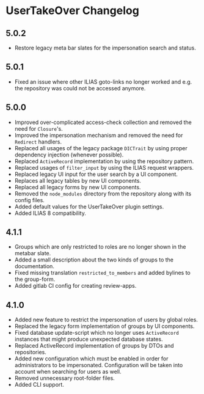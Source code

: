 # UserTakeOver Changelog

## 5.0.2

- Restore legacy meta bar slates for the impersonation search and status.

## 5.0.1

- Fixed an issue where other ILIAS goto-links no longer worked and e.g. the repository was could not be accessed
  anymore.

## 5.0.0

- Improved over-complicated access-check collection and removed the need for `Closure`'s.
- Improved the impersonation mechanism and removed the need for `Redirect` handlers.
- Replaced all usages of the legacy package `DICTrait` by using proper dependency injection (whenever possible).
- Replaced `ActiveRecord` implementation by using the repository pattern.
- Replaced usages of `filter_input` by using the ILIAS request wrappers.
- Replaced legacy UI input for the user search by a UI component.
- Replaces all legacy tables by new UI components.
- Replaced all legacy forms by new UI components.
- Removed the `node_modules` directory from the repository along with its config files.
- Added default values for the UserTakeOver plugin settings.
- Added ILIAS 8 compatibility.

## 4.1.1

- Groups which are only restricted to roles are no longer shown in the metabar slate.
- Added a small description about the two kinds of groups to the documentation.
- Fixed missing translation `restricted_to_members` and added bylines to the group-form.
- Added gitlab CI config for creating review-apps.

## 4.1.0

- Added new feature to restrict the impersonation of users by global roles.
- Replaced the legacy form implementation of groups by UI components.
- Fixed database update-script which no longer uses `ActiveRecord` instances that might produce unexpected database
  states.
- Replaced ActiveRecord implementation of groups by DTOs and repositories.
- Added new configuration which must be enabled in order for administrators to be impersonated. Configuration will be
  taken into account when searching for users as well.
- Removed unnecessary root-folder files.
- Added CLI support.

